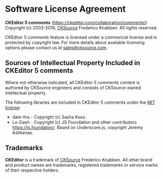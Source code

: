 Software License Agreement
==========================

**CKEditor 5 comments** (https://ckeditor.com/collaboration/comments/)<br>
Copyright (c) 2003-2019, [CKSource](http://cksource.com) Frederico Knabben. All rights reserved.

CKEditor 5 comments feature is licensed under a commercial license and is protected by copyright law.
For more details about available licensing options please contact us at sales@cksource.com.

Sources of Intellectual Property Included in CKEditor 5 comments
----------------------------------------------------------------

Where not otherwise indicated, all CKEditor 5 comments content is authored by CKSource engineers and consists of CKSource-owned intellectual property.

The following libraries are included in CKEditor 5 comments under the [MIT license](https://opensource.org/licenses/MIT):

* date-fns - Copyright (c) Sasha Koss.
* Lo-Dash - Copyright (c) JS Foundation and other contributors https://js.foundation/. Based on Underscore.js, copyright Jeremy Ashkenas.

Trademarks
----------

**CKEditor** is a trademark of [CKSource](http://cksource.com) Frederico Knabben. All other brand and product names are trademarks, registered trademarks or service marks of their respective holders.
